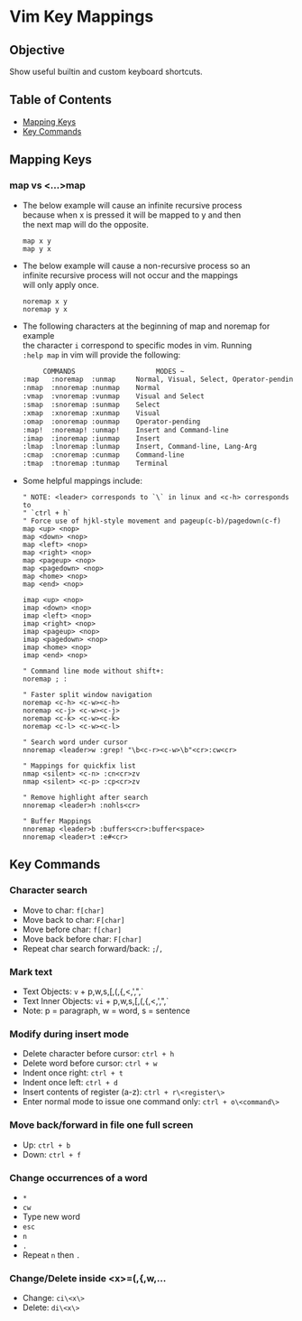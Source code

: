 # Vim Key Mappings

## Objective
Show useful builtin and custom keyboard shortcuts.

## Table of Contents
- [Mapping Keys](#mapping-keys)
- [Key Commands](#key-commands)

## Mapping Keys
### map vs \<...\>map
- The below example will cause an infinite recursive process  
  because when x is pressed it will be mapped to y and then  
  the next map will do the opposite.
  ```vim
  map x y
  map y x
  ```

- The below example will cause a non-recursive process so an  
  infinite recursive process will not occur and the mappings  
  will only apply once.
  ```vim
  noremap x y
  noremap y x
  ```

- The following characters at the beginning of map and noremap for example  
  the character `i` correspond to specific modes in vim. Running  
  `:help map` in vim will provide the following:
  ```txt
       COMMANDS                    MODES ~
  :map   :noremap  :unmap     Normal, Visual, Select, Operator-pending
  :nmap  :nnoremap :nunmap    Normal
  :vmap  :vnoremap :vunmap    Visual and Select
  :smap  :snoremap :sunmap    Select
  :xmap  :xnoremap :xunmap    Visual
  :omap  :onoremap :ounmap    Operator-pending
  :map!  :noremap! :unmap!    Insert and Command-line
  :imap  :inoremap :iunmap    Insert
  :lmap  :lnoremap :lunmap    Insert, Command-line, Lang-Arg
  :cmap  :cnoremap :cunmap    Command-line
  :tmap  :tnoremap :tunmap    Terminal
  ```

- Some helpful mappings include:
  ```vim
  " NOTE: <leader> corresponds to `\` in linux and <c-h> corresponds to
  " `ctrl + h`
  " Force use of hjkl-style movement and pageup(c-b)/pagedown(c-f)
  map <up> <nop>
  map <down> <nop>
  map <left> <nop>
  map <right> <nop>
  map <pageup> <nop>
  map <pagedown> <nop>
  map <home> <nop>
  map <end> <nop>

  imap <up> <nop>
  imap <down> <nop>
  imap <left> <nop>
  imap <right> <nop>
  imap <pageup> <nop>
  imap <pagedown> <nop>
  imap <home> <nop>
  imap <end> <nop>

  " Command line mode without shift+:
  noremap ; :

  " Faster split window navigation
  noremap <c-h> <c-w><c-h>
  noremap <c-j> <c-w><c-j>
  noremap <c-k> <c-w><c-k>
  noremap <c-l> <c-w><c-l>

  " Search word under cursor
  nnoremap <leader>w :grep! "\b<c-r><c-w>\b"<cr>:cw<cr>

  " Mappings for quickfix list
  nmap <silent> <c-n> :cn<cr>zv
  nmap <silent> <c-p> :cp<cr>zv

  " Remove highlight after search
  nnoremap <leader>h :nohls<cr>

  " Buffer Mappings
  nnoremap <leader>b :buffers<cr>:buffer<space>
  nnoremap <leader>t :e#<cr>
  ```

## Key Commands
### Character search
- Move to char: `f[char]`
- Move back to char: `F[char]`
- Move before char: `f[char]`
- Move back before char: `F[char]`
- Repeat char search forward/back: `;`/`,`

### Mark text
- Text Objects: `v` + p,w,s,[,(,{,<,',",\`
- Text Inner Objects: `vi` + p,w,s,[,(,{,<,',",\`
- Note: p = paragraph, w = word, s = sentence

### Modify during insert mode
- Delete character before cursor: `ctrl + h`
- Delete word before cursor: `ctrl + w`
- Indent once right: `ctrl + t`
- Indent once left: `ctrl + d`
- Insert contents of register (a-z): `ctrl + r\<register\>`
- Enter normal mode to issue one command only: `ctrl + o\<command\>`

### Move back/forward in file one full screen
- Up: `ctrl + b`
- Down: `ctrl + f`

### Change occurrences of a word
- `*`
- `cw`
- Type new word
- `esc`
- `n`
- `.`
- Repeat `n` then `.`

### Change/Delete inside \<x\>=(,{,w,...
- Change: `ci\<x\>`
- Delete: `di\<x\>`
